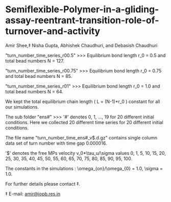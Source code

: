 # Semiflexible-Polymer-in-a-gliding-assay-reentrant-transition-role-of-turnover-and-activity
Amir Shee,‡ Nisha Gupta, Abhishek Chaudhuri, and Debasish Chaudhuri

"turn_number_time_series_r00.5" >>> Equilibrium bond length r_0 = 0.5 and total bead numbers N = 127. 

"turn_number_time_series_r00.75" >>> Equilibrium bond length r_0 = 0.75 and total bead numbers N = 85.

"turn_number_time_series_r01" >>> Equilibrium bond length r_0 = 1.0 and total bead numbers N = 64.

We kept the total equilibrium chain length ( L = (N-1)*r_0 ) constant for all our simulations.

The sub folder "ens#" >>> '#' denotes 0, 1, ..., 19 for 20 different initial conditions. Here we collected 20 different time series for 20 different initial conditions. 

The file name "turn_number_time_ens#_v$.d.gz" contains single column data set of turn number with time gap 0.000016.

'$' denotes the free MPs velocity v_0*\tau_u/\sigma values 0, 1, 5, 10, 15, 20, 25, 30, 35, 40, 45, 50, 55, 60, 65, 70, 75, 80, 85, 90, 95, 100.

The constants in the simulations : \omega_{on}/\omega_{0} = 1.0, \sigma = 1.0.


For further details please contact ‡.

‡ E-mail: amir@iopb.res.in
